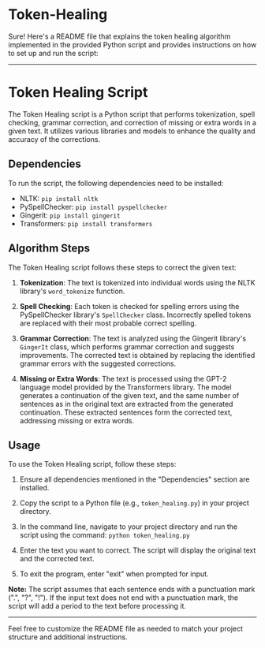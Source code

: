 # Token-Healing

Sure! Here's a README file that explains the token healing algorithm implemented in the provided Python script and provides instructions on how to set up and run the script:

---

# Token Healing Script

The Token Healing script is a Python script that performs tokenization, spell checking, grammar correction, and correction of missing or extra words in a given text. It utilizes various libraries and models to enhance the quality and accuracy of the corrections.

## Dependencies

To run the script, the following dependencies need to be installed:

- NLTK: `pip install nltk`
- PySpellChecker: `pip install pyspellchecker`
- Gingerit: `pip install gingerit`
- Transformers: `pip install transformers`

## Algorithm Steps

The Token Healing script follows these steps to correct the given text:

1. **Tokenization**: The text is tokenized into individual words using the NLTK library's `word_tokenize` function.

2. **Spell Checking**: Each token is checked for spelling errors using the PySpellChecker library's `SpellChecker` class. Incorrectly spelled tokens are replaced with their most probable correct spelling.

3. **Grammar Correction**: The text is analyzed using the Gingerit library's `GingerIt` class, which performs grammar correction and suggests improvements. The corrected text is obtained by replacing the identified grammar errors with the suggested corrections.

4. **Missing or Extra Words**: The text is processed using the GPT-2 language model provided by the Transformers library. The model generates a continuation of the given text, and the same number of sentences as in the original text are extracted from the generated continuation. These extracted sentences form the corrected text, addressing missing or extra words.

## Usage

To use the Token Healing script, follow these steps:

1. Ensure all dependencies mentioned in the "Dependencies" section are installed.

2. Copy the script to a Python file (e.g., `token_healing.py`) in your project directory.

3. In the command line, navigate to your project directory and run the script using the command: `python token_healing.py`

4. Enter the text you want to correct. The script will display the original text and the corrected text.

5. To exit the program, enter "exit" when prompted for input.

**Note:** The script assumes that each sentence ends with a punctuation mark (".", "?", "!"). If the input text does not end with a punctuation mark, the script will add a period to the text before processing it.




---

Feel free to customize the README file as needed to match your project structure and additional instructions.
